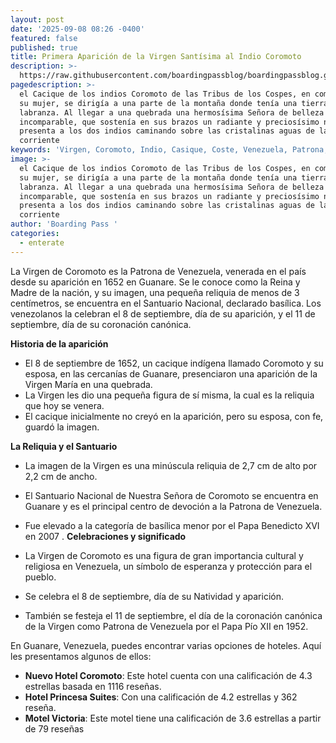 ```yaml
---
layout: post
date: '2025-09-08 08:26 -0400'
featured: false
published: true
title: Primera Aparición de la Virgen Santísima al Indio Coromoto
description: >-
  https://raw.githubusercontent.com/boardingpassblog/boardingpassblog.github.io/refs/heads/main/assets/images/Coromoto.jpg
pagedescription: >-
  el Cacique de los indios Coromoto de las Tribus de los Cospes, en compañía de
  su mujer, se dirigía a una parte de la montaña donde tenía una tierra de
  labranza. Al llegar a una quebrada una hermosísima Señora de belleza
  incomparable, que sostenía en sus brazos un radiante y preciosísimo niño, se
  presenta a los dos indios caminando sobre las cristalinas aguas de la
  corriente
keywords: 'Virgen, Coromoto, Indio, Casique, Coste, Venezuela, Patrona,Guanare'
image: >-
  el Cacique de los indios Coromoto de las Tribus de los Cospes, en compañía de
  su mujer, se dirigía a una parte de la montaña donde tenía una tierra de
  labranza. Al llegar a una quebrada una hermosísima Señora de belleza
  incomparable, que sostenía en sus brazos un radiante y preciosísimo niño, se
  presenta a los dos indios caminando sobre las cristalinas aguas de la
  corriente
author: 'Boarding Pass '
categories:
  - enterate
---
```

La Virgen de Coromoto es la Patrona de Venezuela, venerada en el país desde su aparición en 1652 en Guanare. Se le conoce como la Reina y Madre de la nación, y su imagen, una pequeña reliquia de menos de 3 centímetros, se encuentra en el Santuario Nacional, declarado basílica. Los venezolanos la celebran el 8 de septiembre, día de su aparición, y el 11 de septiembre, día de su coronación canónica.

**Historia de la aparición**

- El 8 de septiembre de 1652, un cacique indígena llamado Coromoto y su esposa, en las cercanías de Guanare, presenciaron una aparición de la Virgen María en una quebrada. 
- La Virgen les dio una pequeña figura de sí misma, la cual es la reliquia que hoy se venera. 
- El cacique inicialmente no creyó en la aparición, pero su esposa, con fe, guardó la imagen.

**La Reliquia y el Santuario**

- La imagen de la Virgen es una minúscula reliquia de 2,7 cm de alto por 2,2 cm de ancho. 
- El Santuario Nacional de Nuestra Señora de Coromoto se encuentra en Guanare y es el principal centro de devoción a la Patrona de Venezuela. 
- Fue elevado a la categoría de basílica menor por el Papa Benedicto XVI en 2007
. 
**Celebraciones y significado**

- La Virgen de Coromoto es una figura de gran importancia cultural y religiosa en Venezuela, un símbolo de esperanza y protección para el pueblo. 
- Se celebra el 8 de septiembre, día de su Natividad y aparición. 
- También se festeja el 11 de septiembre, el día de la coronación canónica de la Virgen como Patrona de Venezuela por el Papa Pío XII en 1952.

En Guanare, Venezuela, puedes encontrar varias opciones de hoteles. 
Aquí les presentamos algunos de ellos:

- **Nuevo Hotel Coromoto**: Este hotel cuenta con una calificación de 4.3 estrellas basada en 1116 reseñas.
- **Hotel Princesa Suites**: Con una calificación de 4.2 estrellas y 362 reseña.
- **Motel Victoria**: Este motel tiene una calificación de 3.6 estrellas a partir de 79 reseñas
